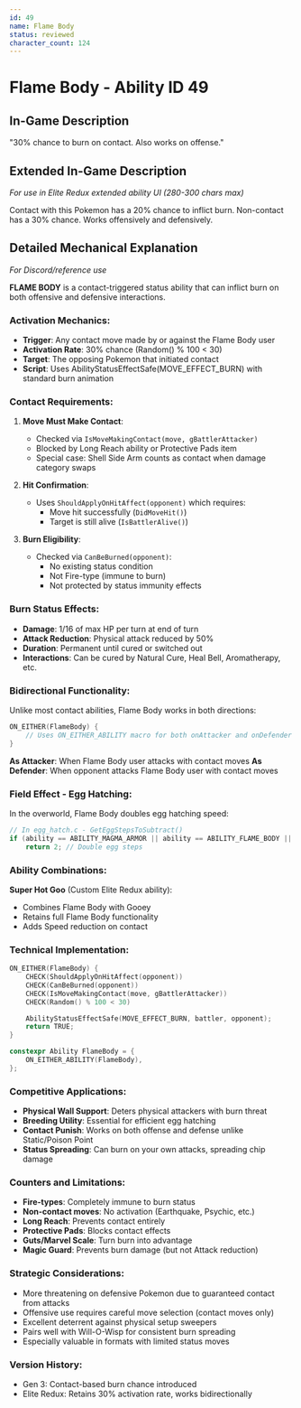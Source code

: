 ```yaml
---
id: 49
name: Flame Body
status: reviewed
character_count: 124
---
```


# Flame Body - Ability ID 49

## In-Game Description
"30% chance to burn on contact. Also works on offense."

## Extended In-Game Description
*For use in Elite Redux extended ability UI (280-300 chars max)*

Contact with this Pokemon has a 20% chance to inflict burn. Non-contact has a 30% chance. Works offensively and defensively. 

## Detailed Mechanical Explanation
*For Discord/reference use*

**FLAME BODY** is a contact-triggered status ability that can inflict burn on both offensive and defensive interactions.

### Activation Mechanics:
- **Trigger**: Any contact move made by or against the Flame Body user
- **Activation Rate**: 30% chance (Random() % 100 < 30)
- **Target**: The opposing Pokemon that initiated contact
- **Script**: Uses AbilityStatusEffectSafe(MOVE_EFFECT_BURN) with standard burn animation

### Contact Requirements:
1. **Move Must Make Contact**: 
   - Checked via `IsMoveMakingContact(move, gBattlerAttacker)`
   - Blocked by Long Reach ability or Protective Pads item
   - Special case: Shell Side Arm counts as contact when damage category swaps

2. **Hit Confirmation**:
   - Uses `ShouldApplyOnHitAffect(opponent)` which requires:
     - Move hit successfully (`DidMoveHit()`)
     - Target is still alive (`IsBattlerAlive()`)

3. **Burn Eligibility**:
   - Checked via `CanBeBurned(opponent)`:
     - No existing status condition
     - Not Fire-type (immune to burn)
     - Not protected by status immunity effects

### Burn Status Effects:
- **Damage**: 1/16 of max HP per turn at end of turn
- **Attack Reduction**: Physical attack reduced by 50%
- **Duration**: Permanent until cured or switched out
- **Interactions**: Can be cured by Natural Cure, Heal Bell, Aromatherapy, etc.

### Bidirectional Functionality:
Unlike most contact abilities, Flame Body works in both directions:
```c
ON_EITHER(FlameBody) {
    // Uses ON_EITHER_ABILITY macro for both onAttacker and onDefender
}
```

**As Attacker**: When Flame Body user attacks with contact moves
**As Defender**: When opponent attacks Flame Body user with contact moves

### Field Effect - Egg Hatching:
In the overworld, Flame Body doubles egg hatching speed:
```c
// In egg_hatch.c - GetEggStepsToSubtract()
if (ability == ABILITY_MAGMA_ARMOR || ability == ABILITY_FLAME_BODY || ability == ABILITY_SUPER_HOT_GOO)
    return 2; // Double egg steps
```

### Ability Combinations:
**Super Hot Goo** (Custom Elite Redux ability):
- Combines Flame Body with Gooey
- Retains full Flame Body functionality
- Adds Speed reduction on contact

### Technical Implementation:
```c
ON_EITHER(FlameBody) {
    CHECK(ShouldApplyOnHitAffect(opponent))
    CHECK(CanBeBurned(opponent))
    CHECK(IsMoveMakingContact(move, gBattlerAttacker))
    CHECK(Random() % 100 < 30)

    AbilityStatusEffectSafe(MOVE_EFFECT_BURN, battler, opponent);
    return TRUE;
}

constexpr Ability FlameBody = {
    ON_EITHER_ABILITY(FlameBody),
};
```

### Competitive Applications:
- **Physical Wall Support**: Deters physical attackers with burn threat
- **Breeding Utility**: Essential for efficient egg hatching
- **Contact Punish**: Works on both offense and defense unlike Static/Poison Point
- **Status Spreading**: Can burn on your own attacks, spreading chip damage

### Counters and Limitations:
- **Fire-types**: Completely immune to burn status
- **Non-contact moves**: No activation (Earthquake, Psychic, etc.)
- **Long Reach**: Prevents contact entirely
- **Protective Pads**: Blocks contact effects
- **Guts/Marvel Scale**: Turn burn into advantage
- **Magic Guard**: Prevents burn damage (but not Attack reduction)

### Strategic Considerations:
- More threatening on defensive Pokemon due to guaranteed contact from attacks
- Offensive use requires careful move selection (contact moves only)
- Excellent deterrent against physical setup sweepers
- Pairs well with Will-O-Wisp for consistent burn spreading
- Especially valuable in formats with limited status moves

### Version History:
- Gen 3: Contact-based burn chance introduced
- Elite Redux: Retains 30% activation rate, works bidirectionally